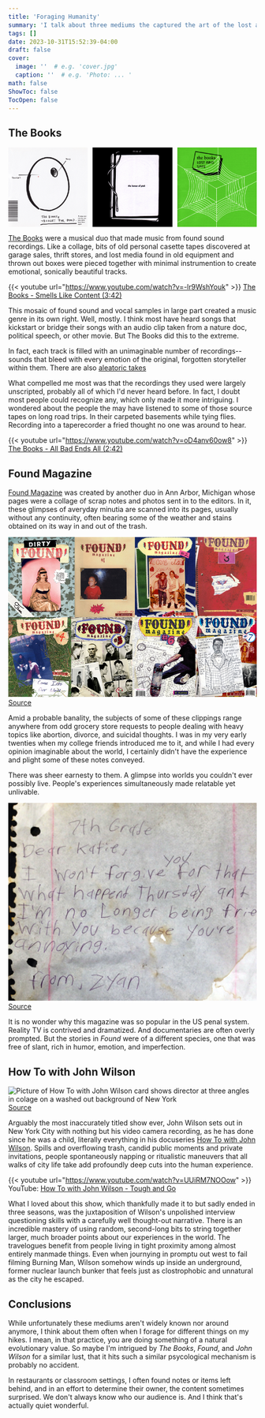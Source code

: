 ```yaml
---
title: 'Foraging Humanity'
summary: 'I talk about three mediums the captured the art of the lost and found'
tags: []
date: 2023-10-31T15:52:39-04:00
draft: false
cover:
  image: ''  # e.g. 'cover.jpg'
  caption: ''  # e.g. 'Photo: ... '
math: false
ShowToc: false
TocOpen: false
---
```


## The Books

<style>
  /* Define a custom class for the image container */
  .image-container {
    display: flex;
    justify-content: space-between;
  }

  /* Define a custom class for the images */
  .image-container img {
    width: 32%; 
  }
</style>

<div class="image-container">
  <img src="thought-for-food.jpg" alt="The Books: Though For Food (2002) cover art is an egg shape labeled 'thought' and a cavity labeled 'food'">
  <img src="lemon-of-pink.jpg" alt="Image 2">
  <img src="lost-and-safe.jpg" alt="Image 3">
</div>

[The Books](https://en.wikipedia.org/wiki/The_Books) were a musical duo that made music from found sound recordings.  Like a collage, bits of old personal casette tapes discovered at garage sales, thrift stores, and lost media found in old equipment and thrown out boxes were pieced together with minimal instrumention to create emotional, sonically beautiful tracks.

{{< youtube url="https://www.youtube.com/watch?v=-lr9WshYouk" >}} 
[The Books - Smells Like Content (3:42)](https://www.youtube.com/watch?v=-lr9WshYouk)


This mosaic of found sound and vocal samples in large part created a music genre in its own right.  Well, mostly.  I think most have heard songs that kickstart or bridge their songs with an audio clip taken from a nature doc, political speech, or other movie.  But The Books did this to the extreme.

In fact, each track is filled with an unimaginable number of recordings--sounds that bleed with every emotion of the original, forgotten storyteller within them.  There are also [aleatoric takes](https://en.wikipedia.org/wiki/Aleatoric_music) 

What compelled me most was that the recordings they used were largely unscripted, probably all of which I'd never heard before.  In fact, I doubt most people could recognize any, which only made it more intriguing.  I wondered about the people the may have listened to some of those source tapes on long road trips.  In their carpeted basements while tying flies.  Recording into a taperecorder a fried thought no one was around to hear.

{{< youtube url="https://www.youtube.com/watch?v=oD4anv60ow8" >}}
[The Books - All Bad Ends All (2:42)](https://www.youtube.com/watch?v=oD4anv60ow8)

## Found Magazine

[Found Magazine](https://en.wikipedia.org/wiki/Found_Magazine) was created by another duo in Ann Arbor, Michigan whose pages were a collage of scrap notes and photos sent in to the editors.  In it, these glimpses of averyday minutia are scanned into its pages, usually without any continuity, often bearing some of the weather and stains obtained on its way in and out of the trash.

![4x2 grid of Found magazine covers over the years.  They all have a collage-like build quality to them.](FOUND+Magazine+Covers.jpg)
[Source](https://images.squarespace-cdn.com/content/507dba43c4aabcfd2216a447/1377200982709-D8CFHDZBV9GAUZ38NUC9/FOUND+Magazine+Covers.jpg?format=1000w&content-type=image%2Fjpeg)

Amid a probable banality, the subjects of some of these clippings range anywhere from odd grocery store requests to people dealing with heavy topics like abortion, divorce, and suicidal thoughts.  I was in my very early twenties when my college friends introduced me to it, and while I had every opinion imaginable about the world, I certainly didn't have the experience and plight some of these notes conveyed. 

There was sheer earnesty to them.  A glimpse into worlds you couldn't ever possibly live.
People's experiences simultaneously made relatable yet unlivable.

![FOUND scrap note says: "7th Grade. Dear Katie, I won't forgive you for that what happend Thursday ant I'm no Longer being frie with you because you're annoying. from, Zyan"](ANNOYING-crop.jpg)
[Source](http://foundmagazine.com/find/annoying/)

It is no wonder why this magazine was so popular in the US penal system.  Reality TV is contrived and dramatized.  And documentaries are often overly prompted.  But the stories in *Found* were of a different species, one that was free of slant, rich in humor, emotion, and imperfection.

## How To with John Wilson

![Picture of How To with John Wilson card shows director at three angles in colage on a washed out background of New York](How-To-With-John-Wilson.avif)
[Source](https://static1.colliderimages.com/wordpress/wp-content/uploads/2022/01/How-To-With-John-Wilson.jpg)

Arguably the most inaccurately titled show ever, John Wilson sets out in New York City with nothing but his video camera recording, as he has done since he was a child, literally everything in his docuseries [How To with John Wilson](https://en.wikipedia.org/wiki/How_To_with_John_Wilson).  Spills and overflowing trash, candid public moments and private invitations, people spontaneously napping or ritualistic maneuvers that all walks of city life take add profoundly deep cuts into the human experience.

{{< youtube url="https://www.youtube.com/watch?v=UUiRM7NOOow" >}}
YouTube: [How To with John Wilson - Tough and Go](https://www.youtube.com/watch?v=UUiRM7NOOow)

What I loved about this show, which thankfully made it to but sadly ended in three seasons, was the juxtaposition of Wilson's unpolished interview questioning skills with a carefully well thought-out narrative.  There is an incredible mastery of using random, second-long bits to string together larger, much broader points about our experiences in the world.  The travelogues benefit from people living in tight proximity among almost entirely manmade things.  Even when journying in promptu out west to fail filming Burning Man, Wilson somehow winds up inside an underground, former nuclear launch bunker that feels just as clostrophobic and unnatural as the city he escaped.

## Conclusions

While unfortunately these mediums aren't widely known nor around anymore, I think about them often when I forage for different things on my hikes. 
I mean, in that practice, you are doing something of a natural evolutionary value.
So maybe I'm intrigued by *The Books*, *Found*, and *John Wilson* for a similar lust, that it hits such a similar psycological mechanism is probably no accident.

In restaurants or classroom settings, I often found notes or items left behind, and in an effort to determine their owner, the content sometimes surprised.  We don't always know who our audience is.  And I think that's actually quiet wonderful.


